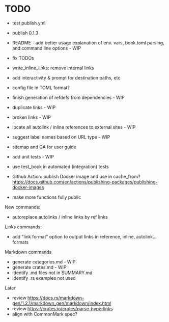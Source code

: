 # TODO

- test publish.yml
- publish 0.1.3

- README - add better usage explanation of env. vars, book.toml parsing, and command line options - WIP

- fix TODOs
- write_inline_links: remove internal links

- add interactivity & prompt for destination paths, etc
- config file in TOML format?

- finish generation of refdefs from dependencies - WIP
- duplicate links - WIP
- broken links - WIP
- locate all autolink / inline references to external sites - WIP
- suggest label names based on URL type - WIP

- sitemap and GA for user guide

- add unit tests - WIP
- use test_book in automated (integration) tests

- Github Action: publish Docker image and use in cache_from? <https://docs.github.com/en/actions/publishing-packages/publishing-docker-images>

- make more functions fully public

New commands:

- autoreplace autolinks / inline links by ref links

Links commands:

- add "link format" option to output links in reference, inline, autolink... formats

Markdown commands

- generate categories.md - WIP
- generate crates.md - WIP
- identify .md files not in SUMMARY.md
- identify .rs examples not used

Later

- review <https://docs.rs/markdown-gen/1.2.1/markdown_gen/markdown/index.html>
- review <https://crates.io/crates/parse-hyperlinks>
- align with CommonMark spec?
